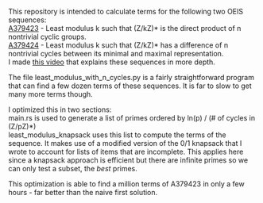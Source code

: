 This repository is intended to calculate terms for the following two OEIS sequences:  
[A379423](https://oeis.org/A379423) - Least modulus k such that (Z/kZ)* is the direct product of n nontrivial cyclic groups.  
[A379424](https://oeis.org/A379424) - Least modulus k such that (Z/kZ)* has a difference of n nontrivial cycles between its minimal and maximal representation.  
I made [this video](https://youtu.be/jCfoeqmQNeQ?si=XQLxhC8ALgTaX2gj) that explains these sequences in more depth.  

The file least_modulus_with_n_cycles.py is a fairly straightforward program that can find a few dozen terms of these sequences. It is far to slow to get many more terms though.

I optimized this in two sections:  
main.rs is used to generate a list of primes ordered by ln(p) / (# of cycles in (Z/pZ)*)  
least_modulus_knapsack uses this list to compute the terms of the sequence. It makes use of a modified version of the 0/1 knapsack that I wrote to account for lists of items that are incomplete. This applies here since a knapsack approach is efficient but there are infinite primes so we can only test a subset, the *best* primes.

This optimization is able to find a million terms of A379423 in only a few hours - far better than the naive first solution.
